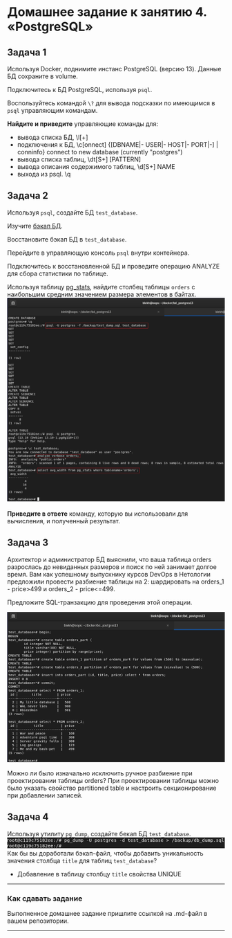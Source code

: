 # Домашнее задание к занятию 4. «PostgreSQL»

## Задача 1

Используя Docker, поднимите инстанс PostgreSQL (версию 13). Данные БД сохраните в volume.

Подключитесь к БД PostgreSQL, используя `psql`.

Воспользуйтесь командой `\?` для вывода подсказки по имеющимся в `psql` управляющим командам.

**Найдите и приведите** управляющие команды для:

- вывода списка БД,  \l[+]
- подключения к БД,  \c[onnect] {[DBNAME|- USER|- HOST|- PORT|-] | conninfo} connect to new database (currently "postgres") 
- вывода списка таблиц, \dt[S+] [PATTERN]
- вывода описания содержимого таблиц, \d[S+]  NAME
- выхода из psql. \q

## Задача 2

Используя `psql`, создайте БД `test_database`.

Изучите [бэкап БД](https://github.com/netology-code/virt-homeworks/tree/virt-11/06-db-04-postgresql/test_data).

Восстановите бэкап БД в `test_database`.

Перейдите в управляющую консоль `psql` внутри контейнера.

Подключитесь к восстановленной БД и проведите операцию ANALYZE для сбора статистики по таблице.

Используя таблицу [pg_stats](https://postgrespro.ru/docs/postgresql/12/view-pg-stats), найдите столбец таблицы `orders` 
с наибольшим средним значением размера элементов в байтах.  
![img](https://github.com/juls-blekh/-virt-homeworks/blob/main/06-db-04-postgresql/img/2.png)

**Приведите в ответе** команду, которую вы использовали для вычисления, и полученный результат.

## Задача 3

Архитектор и администратор БД выяснили, что ваша таблица orders разрослась до невиданных размеров и
поиск по ней занимает долгое время. Вам как успешному выпускнику курсов DevOps в Нетологии предложили
провести разбиение таблицы на 2: шардировать на orders_1 - price>499 и orders_2 - price<=499.

Предложите SQL-транзакцию для проведения этой операции.  

![img](https://github.com/juls-blekh/-virt-homeworks/blob/main/06-db-04-postgresql/img/3-orders_part.png)

Можно ли было изначально исключить ручное разбиение при проектировании таблицы orders?
При проектировании таблицы можно было указать свойство partitioned table и настроить секционирование при добавлении записей. 
## Задача 4

Используя утилиту `pg_dump`, создайте бекап БД `test_database`.  
![img](https://github.com/juls-blekh/-virt-homeworks/blob/main/06-db-04-postgresql/img/4-dump.png)  
Как бы вы доработали бэкап-файл, чтобы добавить уникальность значения столбца `title` для таблиц `test_database`?
- Добавление в таблицу столбцу `title` свойства UNIQUE 

---

### Как cдавать задание

Выполненное домашнее задание пришлите ссылкой на .md-файл в вашем репозитории.

---
